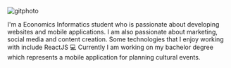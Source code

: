 ![gitphoto](https://github.com/teoc34/carateodora/assets/23657183/67fb7274-b694-45d4-86f6-a3a64bdeae31)

I'm a Economics Informatics student who is passionate about developing websites and mobile applications. I am also passionate about marketing, social media and content creation. Some technologies that I enjoy working with include ReactJS 
💻 Currently I am working on my bachelor degree which represents a mobile application for planning cultural events. 
